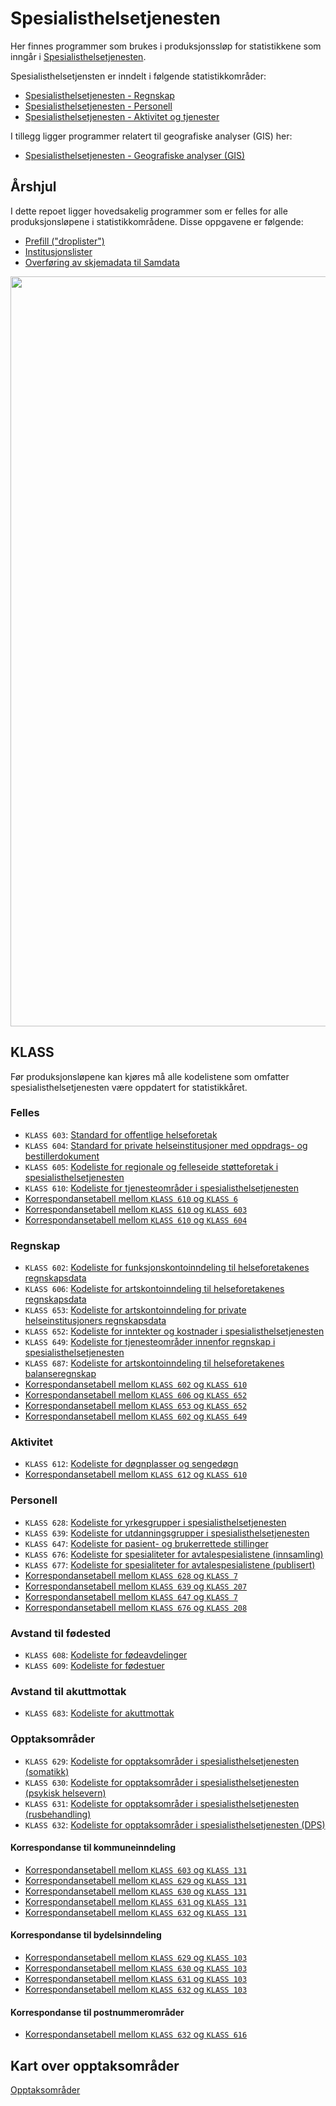 # Spesialisthelsetjenesten

Her finnes programmer som brukes i produksjonssløp for statistikkene som inngår i [Spesialisthelsetjenesten](https://www.ssb.no/helse/helsetjenester/statistikk/spesialisthelsetjenesten). 

Spesialisthelsetjensten er inndelt i følgende statistikkområder:
+ [Spesialisthelsetjenesten - Regnskap](https://github.com/statisticsnorway/stat-speshelse-regnskap)
+ [Spesialisthelsetjenesten - Personell](https://github.com/statisticsnorway/stat-speshelse-personell)
+ [Spesialisthelsetjenesten - Aktivitet og tjenester](https://github.com/statisticsnorway/stat-speshelse-aktivitet)

I tillegg ligger programmer relatert til geografiske analyser (GIS) her:
+ [Spesialisthelsetjenesten - Geografiske analyser (GIS)](https://github.com/statisticsnorway/stat-speshelse-gis)

## Årshjul

I dette repoet ligger hovedsakelig programmer som er felles for alle produksjonsløpene i statistikkområdene. Disse oppgavene er følgende:
+ [Prefill ("droplister")](https://github.com/statisticsnorway/speshelse/tree/master/Droplister)
+ [Institusjonslister](https://github.com/statisticsnorway/speshelse/tree/master/Institusjonslister)
+ [Overføring av skjemadata til Samdata](https://github.com/statisticsnorway/speshelse/tree/master/Samdata)

<img src="./images/Bilde_årshjul_2025.png" width="1200">

## KLASS

Før produksjonsløpene kan kjøres må alle kodelistene som omfatter spesialisthelsetjenesten være oppdatert for statistikkåret. 

### Felles
+ `KLASS 603`: [Standard for offentlige helseforetak](https://www.ssb.no/klass/klassifikasjoner/603)
+ `KLASS 604`: [Standard for private helseinstitusjoner med oppdrags- og bestillerdokument](https://www.ssb.no/klass/klassifikasjoner/604)
+ `KLASS 605`: [Kodeliste for regionale og felleseide støtteforetak i spesialisthelsetjenesten](https://www.ssb.no/klass/klassifikasjoner/605)
+ `KLASS 610`: [Kodeliste for tjenesteområder i spesialisthelsetjenesten](https://www.ssb.no/klass/klassifikasjoner/610)
+ [Korrespondansetabell mellom `KLASS 610` og `KLASS 6`](https://www.ssb.no/klass/klassifikasjoner/610/korrespondanser/898)
+ [Korrespondansetabell mellom `KLASS 610` og `KLASS 603`](https://www.ssb.no/klass/klassifikasjoner/603/korrespondanser/1320)
+ [Korrespondansetabell mellom `KLASS 610` og `KLASS 604`](https://www.ssb.no/klass/klassifikasjoner/604/versjon/1721/korrespondanser/1262)

### Regnskap
+ `KLASS 602`: [Kodeliste for funksjonskontoinndeling til helseforetakenes regnskapsdata](https://www.ssb.no/klass/klassifikasjoner/602/)
+ `KLASS 606`: [Kodeliste for artskontoinndeling til helseforetakenes regnskapsdata](https://www.ssb.no/klass/klassifikasjoner/606)
+ `KLASS 653`: [Kodeliste for artskontoinndeling for private helseinstitusjoners regnskapsdata](https://www.ssb.no/klass/klassifikasjoner/653)
+ `KLASS 652`: [Kodeliste for inntekter og kostnader i spesialisthelsetjenesten](https://www.ssb.no/klass/klassifikasjoner/652)
+ `KLASS 649`: [Kodeliste for tjenesteområder innenfor regnskap i spesialisthelsetjenesten](https://www.ssb.no/klass/klassifikasjoner/649/)
+ `KLASS 687`: [Kodeliste for artskontoinndeling til helseforetakenes balanseregnskap](https://www.ssb.no/klass/klassifikasjoner/687)
+ [Korrespondansetabell mellom `KLASS 602` og `KLASS 610`](https://www.ssb.no/klass/klassifikasjoner/602/korrespondanser/1575)
+ [Korrespondansetabell mellom `KLASS 606` og `KLASS 652`](https://www.ssb.no/klass/klassifikasjoner/606/korrespondanser/1535)
+ [Korrespondansetabell mellom `KLASS 653` og `KLASS 652`](https://www.ssb.no/klass/klassifikasjoner/653/korrespondanser/1408)
+ [Korrespondansetabell mellom `KLASS 602` og `KLASS 649`](https://www.ssb.no/klass/klassifikasjoner/649/korrespondanser/1575)

### Aktivitet
+ `KLASS 612`: [Kodeliste for døgnplasser og sengedøgn](https://www.ssb.no/klass/klassifikasjoner/612/)
+ [Korrespondansetabell mellom `KLASS 612` og `KLASS 610`](https://www.ssb.no/klass/klassifikasjoner/612/korrespondanser/893)

### Personell
+ `KLASS 628`: [Kodeliste for yrkesgrupper i spesialisthelsetjenesten](https://www.ssb.no/klass/klassifikasjoner/628)
+ `KLASS 639`: [Kodeliste for utdanningsgrupper i spesialisthelsetjenesten](https://www.ssb.no/klass/klassifikasjoner/639)
+ `KLASS 647`: [Kodeliste for pasient- og brukerrettede stillinger](https://www.ssb.no/klass/klassifikasjoner/647)
+ `KLASS 676`: [Kodeliste for spesialiteter for avtalespesialistene (innsamling)](https://www.ssb.no/klass/klassifikasjoner/676)
+ `KLASS 677`: [Kodeliste for spesialiteter for avtalespesialistene (publisert)](https://www.ssb.no/klass/klassifikasjoner/677)
+ [Korrespondansetabell mellom `KLASS 628` og `KLASS 7`](https://www.ssb.no/klass/klassifikasjoner/628/korrespondanser/1007)
+ [Korrespondansetabell mellom `KLASS 639` og `KLASS 207`](https://www.ssb.no/klass/klassifikasjoner/639/korrespondanser/1125)
+ [Korrespondansetabell mellom `KLASS 647` og `KLASS 7`](https://www.ssb.no/klass/klassifikasjoner/647/korrespondanser/1250)
+ [Korrespondansetabell mellom `KLASS 676` og `KLASS 208`](https://www.ssb.no/klass/klassifikasjoner/676/korrespondanser/1484)

### Avstand til fødested
+ `KLASS 608`: [Kodeliste for fødeavdelinger](https://www.ssb.no/klass/klassifikasjoner/608)
+ `KLASS 609`: [Kodeliste for fødestuer](https://www.ssb.no/klass/klassifikasjoner/609)

### Avstand til akuttmottak
+ `KLASS 683`: [Kodeliste for akuttmottak](https://www.ssb.no/klass/klassifikasjoner/683)

### Opptaksområder
+ `KLASS 629`: [Kodeliste for opptaksområder i spesialisthelsetjenesten (somatikk)](https://www.ssb.no/klass/klassifikasjoner/629)
+ `KLASS 630`: [Kodeliste for opptaksområder i spesialisthelsetjenesten (psykisk helsevern)](https://www.ssb.no/klass/klassifikasjoner/630)
+ `KLASS 631`: [Kodeliste for opptaksområder i spesialisthelsetjenesten (rusbehandling)](https://www.ssb.no/klass/klassifikasjoner/631)
+ `KLASS 632`: [Kodeliste for opptaksområder i spesialisthelsetjenesten (DPS)](https://www.ssb.no/klass/klassifikasjoner/632)

#### Korrespondanse til kommuneinndeling
+ [Korrespondansetabell mellom `KLASS 603` og `KLASS 131`](https://www.ssb.no/klass/klassifikasjoner/603/korrespondanser/2577)
+ [Korrespondansetabell mellom `KLASS 629` og `KLASS 131`](https://www.ssb.no/klass/klassifikasjoner/629/korrespondanser/1026)
+ [Korrespondansetabell mellom `KLASS 630` og `KLASS 131`](https://www.ssb.no/klass/klassifikasjoner/630/korrespondanser/1046)
+ [Korrespondansetabell mellom `KLASS 631` og `KLASS 131`](https://www.ssb.no/klass/klassifikasjoner/631/korrespondanser/1048)
+ [Korrespondansetabell mellom `KLASS 632` og `KLASS 131`](https://www.ssb.no/klass/klassifikasjoner/632/korrespondanser/1098)

#### Korrespondanse til bydelsinndeling
+ [Korrespondansetabell mellom `KLASS 629` og `KLASS 103`](https://www.ssb.no/klass/klassifikasjoner/629/korrespondanser/2519)
+ [Korrespondansetabell mellom `KLASS 630` og `KLASS 103`](https://www.ssb.no/klass/klassifikasjoner/630/korrespondanser/2520)
+ [Korrespondansetabell mellom `KLASS 631` og `KLASS 103`](https://www.ssb.no/klass/klassifikasjoner/631/korrespondanser/2521)
+ [Korrespondansetabell mellom `KLASS 632` og `KLASS 103`](https://www.ssb.no/klass/klassifikasjoner/632/korrespondanser/2522)

#### Korrespondanse til postnummerområder 
+ [Korrespondansetabell mellom `KLASS 632` og `KLASS 616`](https://www.ssb.no/klass/klassifikasjoner/616/korrespondanser/2524)


## Kart over opptaksområder

[Opptaksområder](https://statisticsnorway.github.io/speshelse/)
